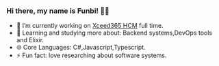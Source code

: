 ### Hi there, my name is Funbi! 👋😄

- 🔭 I’m currently working on [Xceed365 HCM](https://play.google.com/store/apps/details?id=com.xceed365.hcm&hl=en) full time.
- 🌱 Learning and studying more about: Backend systems,DevOps tools and Elixir.
- 🌐 Core Languages: C#,Javascript,Typescript.
- ⚡ Fun fact: love researching about software systems.

